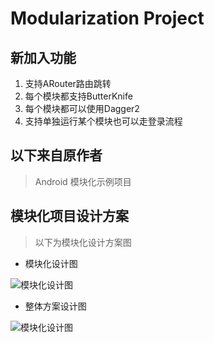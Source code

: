# Modularization Project

## 新加入功能
1. 支持ARouter路由跳转
2. 每个模块都支持ButterKnife
3. 每个模块都可以使用Dagger2
4. 支持单独运行某个模块也可以走登录流程
## 以下来自原作者
> Android 模块化示例项目

## 模块化项目设计方案

> 以下为模块化设计方案图

* 模块化设计图

![模块化设计图](https://github.com/BaronZ88/Blog/blob/master/%E6%9E%B6%E6%9E%84%E8%AE%BE%E8%AE%A1/%E5%AE%89%E5%B1%85%E5%AE%A2Android%E9%A1%B9%E7%9B%AE%E6%9E%B6%E6%9E%84%E6%BC%94%E8%BF%9B/modularization1.1.png)

* 整体方案设计图

![模块化设计图](https://github.com/BaronZ88/Blog/blob/master/%E6%9E%B6%E6%9E%84%E8%AE%BE%E8%AE%A1/%E5%AE%89%E5%B1%85%E5%AE%A2Android%E9%A1%B9%E7%9B%AE%E6%9E%B6%E6%9E%84%E6%BC%94%E8%BF%9B/modularization4.1.png)


